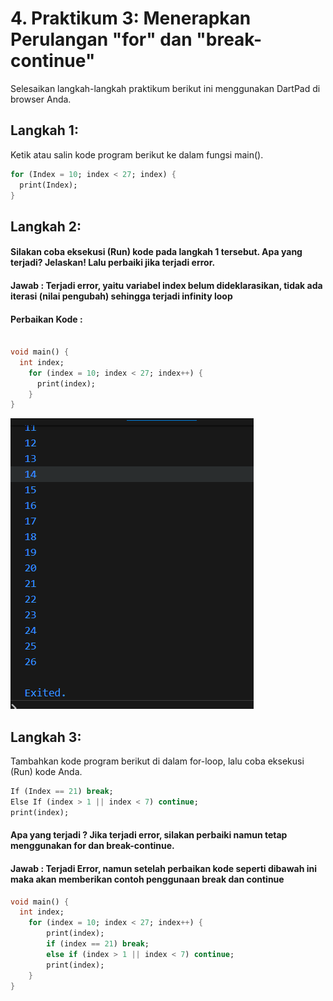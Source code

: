 # 4. Praktikum 3: Menerapkan Perulangan "for" dan "break-continue"
Selesaikan langkah-langkah praktikum berikut ini menggunakan DartPad di browser Anda.

## Langkah 1:
Ketik atau salin kode program berikut ke dalam fungsi main().
```dart
for (Index = 10; index < 27; index) {
  print(Index);
}
```
## Langkah 2:
#### Silakan coba eksekusi (Run) kode pada langkah 1 tersebut. Apa yang terjadi? Jelaskan! Lalu perbaiki jika terjadi error.

#### Jawab : Terjadi error, yaitu variabel index belum dideklarasikan, tidak ada iterasi (nilai pengubah) sehingga terjadi infinity loop

#### Perbaikan Kode :
```dart

void main() {
  int index;
    for (index = 10; index < 27; index++) {
      print(index);
    }
}
```
![Output 1](./images/o5.png)


## Langkah 3:
Tambahkan kode program berikut di dalam for-loop, lalu coba eksekusi (Run) kode Anda.
```dart
If (Index == 21) break;
Else If (index > 1 || index < 7) continue;
print(index);
```
#### Apa yang terjadi ? Jika terjadi error, silakan perbaiki namun tetap menggunakan for dan break-continue.
#### Jawab : Terjadi Error, namun setelah perbaikan kode seperti dibawah ini maka akan memberikan contoh penggunaan break dan continue

```dart
void main() {
  int index;
    for (index = 10; index < 27; index++) {
        print(index);
        if (index == 21) break;
        else if (index > 1 || index < 7) continue;
        print(index);
    }
}
```
